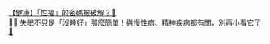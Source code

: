 [【健康】「性福」的密碼被破解？🔑
<br/>](https://www.dcard.tw/@drugnews/post/258008604)
[🌙💤 失眠不只是「沒睡好」那麼簡單！與慢性病、精神疾病都有關，別再小看它了 🧠
<br/>](https://www.dcard.tw/@drugnews/post/258858632)